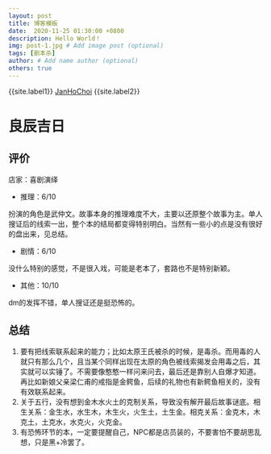 ```yaml
---
layout: post
title: 博客模板
date:  2020-11-25 01:30:00 +0800
description: Hello World！
img: post-1.jpg # Add image post (optional)
tags: [剧本杀]
author: # Add name author (optional)
others: true
---
```


{{site.label1}} <a href="https://github.com/janhochoi/" target="\_blank">JanHoChoi</a> {{site.label2}}

# 良辰吉日

## 评价

店家：喜剧演绎

- 推理：6/10

扮演的角色是武仲文。故事本身的推理难度不大，主要以还原整个故事为主。单人搜证后的线索一出，整个本的结局都变得特别明白。当然有一些小的点是没有很好的盘出来，见总结。

- 剧情：6/10

没什么特别的感觉，不是很入戏，可能是老本了，套路也不是特别新颖。

- 其他：10/10

dm的发挥不错，单人搜证还是挺恐怖的。

## 总结

1. 要有把线索联系起来的能力；比如太原王氏被杀的时候，是毒杀。而用毒的人就只有那么几个，且当某个同样出现在太原的角色被线索揭发会用毒之后，其实就可以实锤了。不需要像憨憨一样问来问去，最后还是靠别人自爆才知道。再比如新娘父亲梁仁甫的戒指是金鳄鱼，后续的礼物也有新鳄鱼相关的，没有有效联系起来。
2. 关于五行，没有想到金木水火土的克制关系，导致没有解开最后故事谜底。相生关系：金生水，水生木，木生火，火生土，土生金。相克关系：金克木，木克土，土克水，水克火，火克金。
3. 有恐怖环节的本，一定要提醒自己，NPC都是店员装的，不要害怕不要胡思乱想，只是黑+冷罢了。

